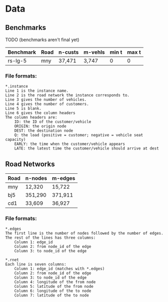 # Data

## Benchmarks

TODO (benchmarks aren't final yet)

| Benchmark | Road | n-custs | m-vehls | min t | max t |
| --------- | ---- | ------- | ------- | ----- | ----- |
| rs-lg-5   | mny  | 37,471  | 3,747   | 0     | 0     |

### File formats:

```
*.instance
Line 1 is the instance name.
Line 2 is the road network the instance corresponds to.
Line 3 gives the number of vehicles.
Line 4 gives the number of customers.
Line 5 is blank.
Line 6 gives the column headers
The column headers are:
    ID: the ID of the customer/vehicle
    ORIGIN: the origin node
    DEST: the destination node
    Q: the load (positive = customer; negative = vehicle seat capacity)
    EARLY: the time when the customer/vehicle appears
    LATE: the latest time the customer/vehicle should arrive at dest
```

## Road Networks

| Road | n-nodes | m-edges |
| ---- | ------- | ------- |
| mny  | 12,320  | 15,722  |
| bj5  | 351,290 | 371,911 |
| cd1  | 33,609  | 36,927  |

### File formats:

```
*.edges
The first line is the number of nodes followed by the number of edges.
The rest of the lines has three columns:
    Column 1: edge_id
    Column 2: from node_id of the edge
    Column 3: to node_id of the edge

*.rnet
Each line is seven columns:
    Column 1: edge_id (matches with *.edges)
    Column 2: from node_id of the edge
    Column 3: to node_id of the edge
    Column 4: longitude of the from node
    Column 5: latitude of the from node
    Column 6: longitude of the to node
    Column 7: latitude of the to node
```


